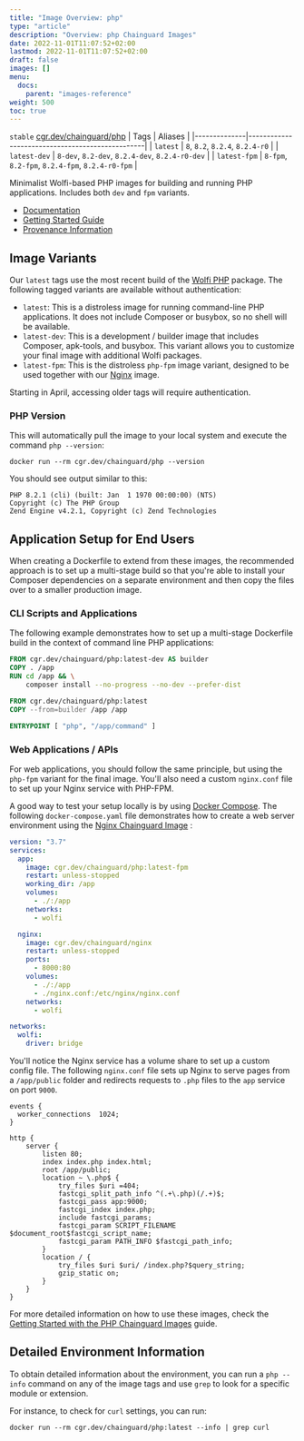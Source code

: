 ```yaml
---
title: "Image Overview: php"
type: "article"
description: "Overview: php Chainguard Images"
date: 2022-11-01T11:07:52+02:00
lastmod: 2022-11-01T11:07:52+02:00
draft: false
images: []
menu:
  docs:
    parent: "images-reference"
weight: 500
toc: true
---
```


`stable` [cgr.dev/chainguard/php](https://github.com/chainguard-images/images/tree/main/images/php)
| Tags         | Aliases                                         |
|--------------|-------------------------------------------------|
| `latest`     | `8`, `8.2`, `8.2.4`, `8.2.4-r0`                 |
| `latest-dev` | `8-dev`, `8.2-dev`, `8.2.4-dev`, `8.2.4-r0-dev` |
| `latest-fpm` | `8-fpm`, `8.2-fpm`, `8.2.4-fpm`, `8.2.4-r0-fpm` |



Minimalist Wolfi-based PHP images for building and running PHP applications. Includes both `dev` and `fpm` variants.

- [Documentation](https://edu.chainguard.dev/chainguard/chainguard-images/reference/php)
- [Getting Started Guide](https://edu.chainguard.dev/chainguard/chainguard-images/reference/php/getting-started-php/)
- [Provenance Information](https://edu.chainguard.dev/chainguard/chainguard-images/reference/php/provenance_info/)

## Image Variants 

Our `latest` tags use the most recent build of the [Wolfi PHP](https://github.com/wolfi-dev/os/blob/main/php.yaml) package. The following tagged variants are available without authentication:

- `latest`: This is a distroless image for running command-line PHP applications. It does not include Composer or busybox, so no shell will be available.
- `latest-dev`: This is a development / builder image that includes Composer, apk-tools, and busybox. This variant allows you to customize your final image with additional Wolfi packages.
- `latest-fpm`: This is the distroless `php-fpm` image variant, designed to be used together with our [Nginx](https://edu.chainguard.dev/chainguard/chainguard-images/reference/nginx) image. 

Starting in April, accessing older tags will require authentication.

### PHP Version
This will automatically pull the image to your local system and execute the command `php --version`:

```shell
docker run --rm cgr.dev/chainguard/php --version
```

You should see output similar to this:

```
PHP 8.2.1 (cli) (built: Jan  1 1970 00:00:00) (NTS)
Copyright (c) The PHP Group
Zend Engine v4.2.1, Copyright (c) Zend Technologies
```

## Application Setup for End Users

When creating a Dockerfile to extend from these images, the recommended approach is to set up a multi-stage build so that you're able to install your Composer dependencies on a separate environment and then copy the files over to a smaller production image.

### CLI Scripts and Applications
The following example demonstrates how to set up a multi-stage Dockerfile build in the context of command line PHP applications:

```Dockerfile
FROM cgr.dev/chainguard/php:latest-dev AS builder
COPY . /app
RUN cd /app && \
    composer install --no-progress --no-dev --prefer-dist

FROM cgr.dev/chainguard/php:latest
COPY --from=builder /app /app

ENTRYPOINT [ "php", "/app/command" ]
```
### Web Applications / APIs
For web applications, you should follow the same principle, but using the `php-fpm` variant for the final image. You'll also need a custom `nginx.conf` file to set up your Nginx service with PHP-FPM.

A good way to test your setup locally is by using [Docker Compose](https://docs.docker.com/compose/compose-file/). The following `docker-compose.yaml` file demonstrates how to create a web server environment using the [Nginx Chainguard Image](https://edu.chainguard.dev/chainguard/chainguard-images/reference/nginx) :

```yaml
version: "3.7"
services:
  app:
    image: cgr.dev/chainguard/php:latest-fpm
    restart: unless-stopped
    working_dir: /app
    volumes:
      - ./:/app
    networks:
      - wolfi

  nginx:
    image: cgr.dev/chainguard/nginx
    restart: unless-stopped
    ports:
      - 8000:80
    volumes:
      - ./:/app
      - ./nginx.conf:/etc/nginx/nginx.conf
    networks:
      - wolfi

networks:
  wolfi:
    driver: bridge
```

You'll notice the Nginx service has a volume share to set up a custom config file. The following `nginx.conf` file sets up Nginx to serve pages from a `/app/public` folder and redirects requests to `.php` files to the `app` service on port `9000`.

```
events {
  worker_connections  1024;
}

http {
    server {
        listen 80;
        index index.php index.html;
        root /app/public;
        location ~ \.php$ {
            try_files $uri =404;
            fastcgi_split_path_info ^(.+\.php)(/.+)$;
            fastcgi_pass app:9000;
            fastcgi_index index.php;
            include fastcgi_params;
            fastcgi_param SCRIPT_FILENAME $document_root$fastcgi_script_name;
            fastcgi_param PATH_INFO $fastcgi_path_info;
        }
        location / {
            try_files $uri $uri/ /index.php?$query_string;
            gzip_static on;
        }
    }
}
```

For more detailed information on how to use these images, check the [Getting Started with the PHP Chainguard Images](https://edu.chainguard.dev/chainguard/chainguard-images/reference/php/getting-started-php/) guide.

## Detailed Environment Information

To obtain detailed information about the environment, you can run a `php --info` command on any of the image tags and use `grep` to look for a specific module or extension.

For instance, to check for `curl` settings, you can run:

```shell
docker run --rm cgr.dev/chainguard/php:latest --info | grep curl
```
